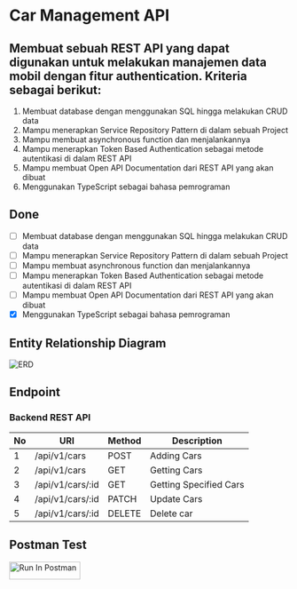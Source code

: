 # Car Management API

## Membuat sebuah REST API yang dapat digunakan untuk melakukan manajemen data mobil dengan fitur authentication. Kriteria sebagai berikut:
1. Membuat database dengan menggunakan SQL hingga melakukan CRUD data
2. Mampu menerapkan Service Repository Pattern di dalam sebuah Project
3. Mampu membuat asynchronous function dan menjalankannya
4. Mampu menerapkan Token Based Authentication sebagai metode autentikasi di dalam REST API
5. Mampu membuat Open API Documentation dari REST API yang akan dibuat
6. Menggunakan TypeScript sebagai bahasa pemrograman

## Done
- [ ] Membuat database dengan menggunakan SQL hingga melakukan CRUD data
- [ ] Mampu menerapkan Service Repository Pattern di dalam sebuah Project
- [ ] Mampu membuat asynchronous function dan menjalankannya
- [ ] Mampu menerapkan Token Based Authentication sebagai metode autentikasi di dalam REST API
- [ ] Mampu membuat Open API Documentation dari REST API yang akan dibuat
- [X] Menggunakan TypeScript sebagai bahasa pemrograman

## Entity Relationship Diagram
![ERD](https://i.ibb.co/2ygvZYw/car-management-dashboard.png)

## Endpoint
### Backend REST API
| No | URI                                 | Method    | Description                              |
| -- | ----------------------------------- | --------- | ---------------------------------------- |
| 1  | /api/v1/cars                        | POST      | Adding Cars                              |
| 2  | /api/v1/cars                        | GET       | Getting Cars                             |
| 3  | /api/v1/cars/:id                    | GET       | Getting Specified Cars                   |
| 4  | /api/v1/cars/:id                    | PATCH     | Update Cars                              |
| 5  | /api/v1/cars/:id                    | DELETE    | Delete car                               |

## Postman Test
[<img src="https://run.pstmn.io/button.svg" alt="Run In Postman" style="width: 128px; height: 32px;">](https://god.gw.postman.com/run-collection/30664113-1cfa44be-eb6e-43ce-8ee5-8a5e53acec9d?action=collection%2Ffork&source=rip_markdown&collection-url=entityId%3D30664113-1cfa44be-eb6e-43ce-8ee5-8a5e53acec9d%26entityType%3Dcollection%26workspaceId%3D4263bd11-041f-40d1-819e-c671549b1ca7)
